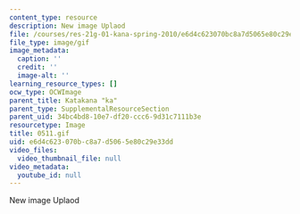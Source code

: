 ```yaml
---
content_type: resource
description: New image Uplaod
file: /courses/res-21g-01-kana-spring-2010/e6d4c623070bc8a7d5065e80c29e33dd_0511.gif
file_type: image/gif
image_metadata:
  caption: ''
  credit: ''
  image-alt: ''
learning_resource_types: []
ocw_type: OCWImage
parent_title: Katakana "ka"
parent_type: SupplementalResourceSection
parent_uid: 34bc4bd8-10e7-df20-ccc6-9d31c7111b3e
resourcetype: Image
title: 0511.gif
uid: e6d4c623-070b-c8a7-d506-5e80c29e33dd
video_files:
  video_thumbnail_file: null
video_metadata:
  youtube_id: null
---
```

New image Uplaod

